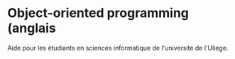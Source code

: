 # Object-oriented programming (anglais
Aide pour les étudiants en sciences informatique de l'université de l'Uliege.
